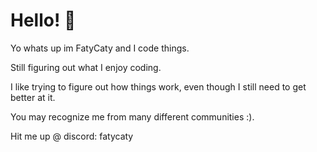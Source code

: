 # Hello! :wave:

Yo whats up im FatyCaty and I code things.

Still figuring out what I enjoy coding.

I like trying to figure out how things work, even though I still need to get better at it.

You may recognize me from many different communities :).

Hit me up @ discord: fatycaty
